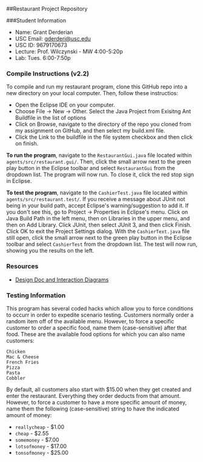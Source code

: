 ##Restaurant Project Repository

###Student Information
  + Name: Grant Derderian
  + USC Email: gderderi@usc.edu
  + USC ID: 9679170673
  + Lecture: Prof. Wilczynski - MW 4:00-5:20p
  + Lab: Tues. 6:00-7:50p

### Compile Instructions (v2.2)
To compile and run my restaurant program, clone this GitHub repo into a new directory on your local computer. Then, follow these instructios:
+ Open the Eclipse IDE on your computer.
+ Choose File -> New -> Other. Select the Java Project from Exisitng Ant Buildfile in the list of options
+ Click on Browse, navigate to the directory of the repo you cloned from my assignment on GitHub, and then select my build.xml file.
+ Click the Link to the buildfile in the file system checkbox and then click on finish.

__To run the program__, navigate to the `RestaurantGui.java` file located within `agents/src/restaurant.gui/`. Then, click the small arrow next to the green play button in the Eclipse toolbar and select `RestaurantGui` from the dropdown list. The program will now run. To close it, click the red stop sign in Eclipse.

__To test the program__, navigate to the `CashierTest.java` file located within `agents/src/restaurant.test/`. If you receive a message about JUnit not being in your build path, accept Eclipse's warning/suggestion to add it. If you don't see this, go to Project -> Properties in Eclipse's menu. Click on Java Build Path in the left menu, then on Libraries in the upper menu, and then on Add Library. Click JUnit, then select JUnit 3, and then click Finish. Click OK to exit the Project Settings dialog. With the `CashierText.java` file still open, click the small arrow next to the green play button in the Eclipse toolbar and select `CashierTest` from the dropdown list. The test will now run, showing you the results on the left.

### Resources
  + [Design Doc and Interaction Diagrams](https://github.com/usc-csci201-fall2013/restaurant_gderderi/blob/master/docs/DesignDoc.md)

### Testing Information
This program has several coded hacks which allow you to force conditions to occurr in order to expedite scenario testing. Customers normally order a random item off of the available menu. However, to force a specific customer to order a specific food, name them (case-sensitive) after that food. These are the available food options for which you can also name customers:

```
Chicken
Mac & Cheese
French Fries
Pizza
Pasta
Cobbler
```

By default, all customers also start with $15.00 when they get created and enter the restaurant. Everything they order deducts from that amount. However, to force a customer to have a more specific amount of money, name them the following (case-sensitive) string to have the indicated amount of money:

+ `reallycheap` - $1.00
+ `cheap` - $2.55
+ `somemoney` - $7.00
+ `lotsofmoney` - $17.00
+ `tonsofmoney` - $25.00